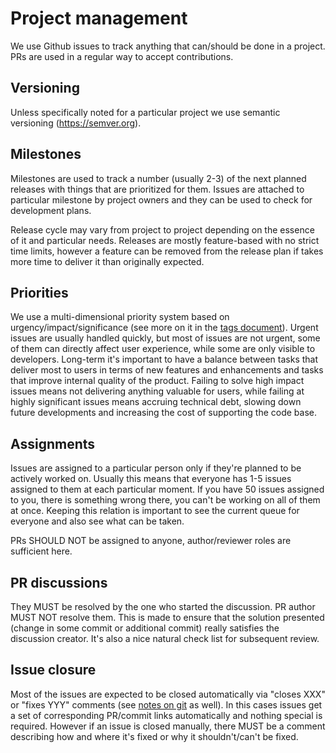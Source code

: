# Project management

We use Github issues to track anything that can/should be done in a project.
PRs are used in a regular way to accept contributions.

## Versioning

Unless specifically noted for a particular project we use semantic versioning
(https://semver.org).

## Milestones

Milestones are used to track a number (usually 2-3) of the next planned
releases with things that are prioritized for them. Issues are attached to
particular milestone by project owners and they can be used to check for
development plans.

Release cycle may vary from project to project depending on the essence of it
and particular needs. Releases are mostly feature-based with no strict time
limits, however a feature can be removed from the release plan if takes more
time to deliver it than originally expected.

## Priorities

We use a multi-dimensional priority system based on urgency/impact/significance
(see more on it in the [tags document](tags.md)). Urgent issues are usually
handled quickly, but most of issues are not urgent, some of them can directly
affect user experience, while some are only visible to developers. Long-term
it's important to have a balance between tasks that deliver most to users in
terms of new features and enhancements and tasks that improve internal quality
of the product. Failing to solve high impact issues means not delivering
anything valuable for users, while failing at highly significant issues means
accruing technical debt, slowing down future developments and increasing the
cost of supporting the code base.

## Assignments

Issues are assigned to a particular person only if they're planned to be
actively worked on. Usually this means that everyone has 1-5 issues assigned
to them at each particular moment. If you have 50 issues assigned to you,
there is something wrong there, you can't be working on all of them at once.
Keeping this relation is important to see the current queue for everyone and
also see what can be taken.

PRs SHOULD NOT be assigned to anyone, author/reviewer roles are sufficient
here.

## PR discussions

They MUST be resolved by the one who started the discussion. PR author MUST
NOT resolve them. This is made to ensure that the solution presented (change
in some commit or additional commit) really satisfies the discussion
creator. It's also a nice natural check list for subsequent review.

## Issue closure

Most of the issues are expected to be closed automatically via "closes XXX" or
"fixes YYY" comments (see [notes on git](git.md) as well). In this cases
issues get a set of corresponding PR/commit links automatically and nothing
special is required. However if an issue is closed manually, there MUST be
a comment describing how and where it's fixed or why it shouldn't/can't be
fixed.
